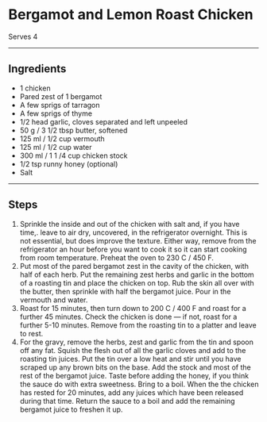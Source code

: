 # Bergamot and Lemon Roast Chicken

Serves 4

---

## Ingredients

* 1 chicken
* Pared zest of 1 bergamot
* A few sprigs of tarragon
* A few sprigs of thyme
* 1/2 head garlic, cloves separated and left unpeeled
* 50 g / 3 1/2 tbsp butter, softened
* 125 ml / 1/2 cup vermouth
* 125 ml / 1/2 cup water
* 300 ml / 1 1 /4 cup chicken stock
* 1/2 tsp runny honey (optional)
* Salt

---

## Steps

1.  Sprinkle the inside and out of the chicken with salt and, if you have time,. leave to air dry, uncovered, in the refrigerator overnight. This is not essential, but does improve the texture. Either way, remove from the refrigerator an hour before you want to cook it so it can start cooking from room temperature. Preheat the oven to 230 C / 450 F.
2.  Put most of the pared bergamot zest in the cavity of the chicken, with half of each herb. Put the remaining zest herbs and garlic in the bottom of a roasting tin and place the chicken on top. Rub the skin all over with the butter, then sprinkle with half the bergamot juice. Pour in the vermouth and water.
3.  Roast for 15 minutes, then turn down to 200 C / 400 F and roast for a further 45 minutes. Check the chicken is done — if not, roast for a further 5-10 minutes. Remove from the roasting tin to a platter and leave to rest.
4.  For the gravy, remove the herbs, zest and garlic from the tin and spoon off any fat. Squish the flesh out of all the garlic cloves and add to the roasting tin juices. Put the tin over a low heat and stir until you have scraped up any brown bits on the base. Add the stock and most of the rest of the bergamot juice. Taste before adding the honey, if you think the sauce do with extra sweetness. Bring to a boil. When the the chicken has rested for 20 minutes, add any juices which have been released during that time. Return the sauce to a boil and add the remaining bergamot juice to freshen it up.